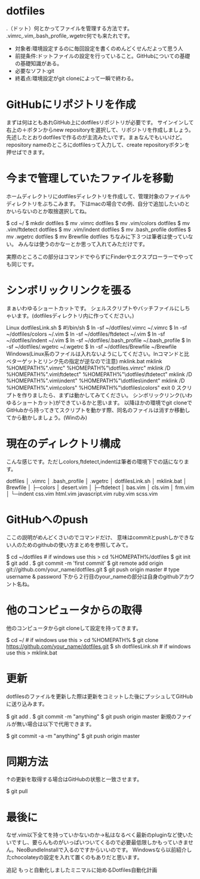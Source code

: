 # dotfiles
.（ドット）何とかってファイルを管理する方法です。
.vimrc,.vim,.bash_profile,.wgetrc何でも来たれです。

- 対象者:環境設定するのに毎回設定を書くのめんどくせんだよって思う人
- 前提条件:ドットファイルの設定を行っていること。GitHubについての基礎の基礎知識がある。
- 必要なソフト:git
- 終着点:環境設定がgit cloneによって一瞬で終わる。

# GitHubにリポジトリを作成
まずは何はともあれGitHub上にdotfilesリポジトリが必要です。
サインインして右上の＋ボタンからnew repositoryを選択して、リポジトリを作成しましょう。
先述したとおりdotfilesで作るのが主流みたいです。まぁなんでもいいけど。
repository nameのところにdotfilesって入力して、create repositoryボタンを押せばできます。

# 今まで管理していたファイルを移動
ホームディレクトリにdotfilesディレクトリを作成して、管理対象のファイルやディレクトリをぶちこみます。
下はmacの場合での例、自分で追加したいのとかいらないのとか取捨選択してね。

$ cd ~/
$ mkdir dotfiles
$ mv .vimrc dotfiles
$ mv .vim/colors dotfiles
$ mv .vim/ftdetect dotfiles
$ mv .vim/indent dotfiles
$ mv .bash_profile dotfiles
$ mv .wgetrc dotfiles
$ mv Brewfile dotfiles
ちなみに下３つは筆者は使っていない。
みんなは使うのかなーとか思って入れてみただけです。

実際のところこの部分はコマンドでやらずにFinderやエクスプローラーでやっても同じです。

# シンボリックリンクを張る
まぁいわゆるショートカットです。
シェルスクリプトやバッチファイルにしちゃいます。(dotfilesディレクトリ内に作ってください。)

Linux
dotfilesLink.sh
$ #!/bin/sh
$ ln -sf ~/dotfiles/.vimrc ~/.vimrc
$ ln -sf ~/dotfiles/colors ~/.vim
$ ln -sf ~/dotfiles/ftdetect ~/.vim
$ ln -sf ~/dotfiles/indent ~/.vim
$ ln -sf ~/dotfiles/.bash_profile ~/.bash_profile
$ ln -sf ~/dotfiles/.wgetrc ~/.wgetrc
$ ln -sf ~/dotfiles/Brewfile ~/Brewfile
Windows(Linux系のファイルは入れないようにしてください。lnコマンドと比べターゲットとリンク先の指定が逆なので注意)
mklink.bat
mklink %HOMEPATH%"\.vimrc" %HOMEPATH%"\dotfiles\.vimrc"
mklink /D %HOMEPATH%"\.vim\ftdetect" %HOMEPATH%"\dotfiles\ftdetect"
mklink /D %HOMEPATH%"\.vim\indent" %HOMEPATH%"\dotfiles\indent"
mklink /D %HOMEPATH%"\.vim\colors" %HOMEPATH%"\dotfiles\colors"
exit 0
スクリプトを作りましたら、まずは動かしてみてください。
シンボリックリンク(いわゆるショートカット)ができているかと思います。
以降ほかの環境でgit cloneでGitHubから持ってきてスクリプトを動かす際、同名のファイルは消すか移動してから動かしましょう。(Winのみ)

# 現在のディレクトリ構成
こんな感じです。ただしcolors,ftdetect,indentは筆者の環境下での話になります。

dotfiles
  │  .vimrc
  │  .bash_profile
  │  .wgetrc
  │  dotfilesLink.sh
  │  mklink.bat
  │  Brewfile
  │
  ├─colors
  │      desert.vim
  │
  ├─ftdetect
  │      bas.vim
  │      cls.vim
  │      frm.vim
  │
  └─indent
          css.vim
          html.vim
          javascript.vim
          ruby.vim
          scss.vim
# GitHubへのpush
ここの説明がめんどくさいのでコマンドだけ、
意味はcommitとpushしかできない人のためのgithubの使い方まとめを参照してみて。

$ cd ~/dotfiles # if windows use this > cd %HOMEPATH%/dotfiles
$ git init
$ git add .
$ git commit -m 'first commit'
$ git remote add origin git://github.com/your_name/dotfiles.git
$ git push origin master # type username & password
下から２行目のyour_nameの部分は自身のgithubアカウント名ね。

# 他のコンピュータからの取得
他のコンピュータからgit cloneして設定を持ってきます。

$ cd ~/ # if windows use this > cd %HOMEPATH%
$ git clone https://github.com/your_name/dotfiles.git
$ sh dotfilesLink.sh # if windows use this > mklink.bat
# 更新
dotfilesのファイルを更新した際は更新をコミットした後にプッシュしてGitHubに送り込みます。

$ git add .
$ git commit -m "anything"
$ git push origin master
新規のファイルが無い場合は以下で代用できます。

$ git commit -a -m "anything"
$ git push origin master
# 同期方法
↑の更新を取得する場合はGitHubの状態と一致させます。

$ git pull
# 最後に
なぜ.vim以下全てを持っていかないのか->私はなるべく最新のpluginなど使いたいですし、要らんものがいっぱいついてくるので必要最低限しかもっていきません。NeoBundleInstallで入るのですからいいのです。
Windowsなら以前紹介したchocolateyの設定を入れて置くのもありだと思います。

追記
もっと自動化しましたミニマルに始めるDotfiles自動化計画

